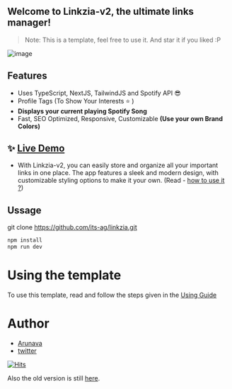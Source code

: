 ## Welcome to Linkzia-v2, the ultimate links manager!

> Note: This is a template, feel free to use it. And star it if you liked :P

![image](https://user-images.githubusercontent.com/102473837/209571097-a744c574-b258-480a-b70c-fee4316ca5dc.png)

## Features

- Uses TypeScript, NextJS, TailwindJS and Spotify API 😎
- Profile Tags (To Show Your Interests ⭐ )
- **Displays your current playing Spotify Song**
- Fast, SEO Optimized, Responsive, Customizable **(Use your own Brand Colors)**


## :sparkles: [Live Demo](https://linkzia-v2.vercel.app)

- With Linkzia-v2, you can easily store and organize all your important links in one place. The app features a sleek and modern design, with customizable styling options to make it your own. (Read - [how to use it ?](https://github.com/its-ag/linkzia-v2/blob/main/USING.md))

## Ussage
git clone https://github.com/its-ag/linkzia.git

```sh
npm install
npm run dev
```

# Using the template
To use this template, read and follow the steps given in the [Using Guide](https://github.com/its-ag/linkzia-v2/blob/main/USING.md)

# Author

- [Arunava](https://arunava.tech)
- [twitter](https://twitter.com/@ag_arunava)

[![Hits](https://hits.seeyoufarm.com/api/count/incr/badge.svg?url=https%3A%2F%2Fgithub.com%2Fits-ag%2Flinkzia-v2&count_bg=%2379C83D&title_bg=%23555555&icon=&icon_color=%23E7E7E7&title=VIEWS&edge_flat=false)](https://hits.seeyoufarm.com)

Also the old version is still [here](https://github.com/its-ag/linkzia).

